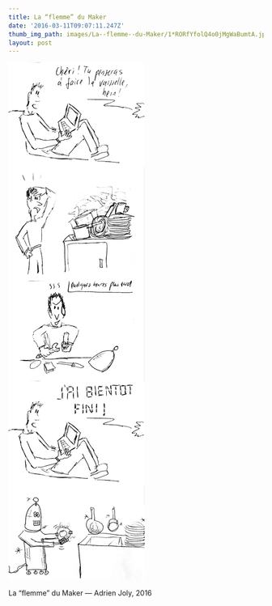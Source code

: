 ```yaml
---
title: La “flemme” du Maker
date: '2016-03-11T09:07:11.247Z'
thumb_img_path: images/La--flemme--du-Maker/1*RORfYfolQ4o0jMgWaBumtA.jpeg
layout: post
---
```

![](/images/La--flemme--du-Maker/1*RORfYfolQ4o0jMgWaBumtA.jpeg)

<figcaption>La “flemme” du Maker — Adrien Joly,&nbsp;2016</figcaption>
